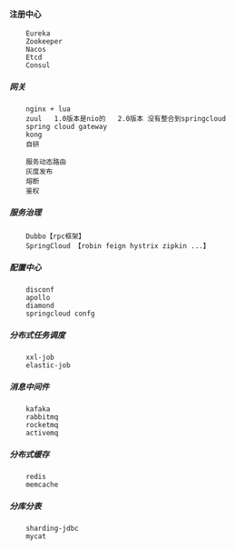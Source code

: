 #### 注册中心
        Eureka
        Zookeeper
        Nacos
        Etcd
        Consul
##### 网关
        nginx + lua
        zuul   1.0版本是nio的   2.0版本 没有整合到springcloud
        spring cloud gateway
        kong
        自研
        
        服务动态路由
        灰度发布
        熔断
        鉴权
        
##### 服务治理
        Dubbo【rpc框架】
        SpringCloud 【robin feign hystrix zipkin ...】
        
##### 配置中心 
        disconf
        apollo
        diamond
        springcloud confg
        
##### 分布式任务调度         
        xxl-job
        elastic-job
        
##### 消息中间件
        kafaka
        rabbitmq
        rocketmq
        activemq
        
##### 分布式缓存
        redis
        memcache
        
##### 分库分表
        sharding-jdbc 
        mycat
        